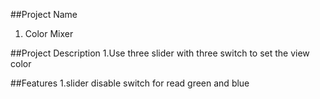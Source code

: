 ##Project Name
1. Color Mixer





##Project Description
1.Use three slider with three switch to set the view color





##Features
1.slider disable switch for read green and blue 
